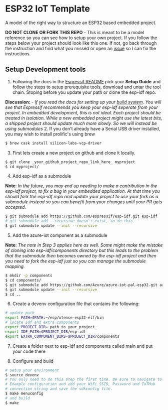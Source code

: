 # ESP32 IoT Template

A model of the right way to structure an ESP32 based embedded project.

**DO NOT CLONE OR FORK THIS REPO** - This is meant to be a model reference so
you can see how to setup your own project. If you follow the steps below your
project should look like this one. If not, go back through the instruction and
find what you missed or open an
[issue](https://github.com/seank-com/esp32-iot-template/issues) so I can fix
the instructions.

## Setup Development tools

1. Following the docs in the
  [Espressif README](https://github.com/espressif/esp-idf) pick your **Setup
  Guide** and follow the steps to setup prerequisite tools, download and untar
  the tool chain. Stoping before you update your path or clone the esp-idf repo.

  **Discussion:** - *If you read the docs for setting up your
  [build system](https://esp-idf.readthedocs.io/en/v1.0/build_system.html). You
  will see that Espressif recommends you keep your esp-idf seperate from your
  project. In embedded development, this is not ideal. Each project should be
  treated in isolation. While a new embedded project might use the latest bits,
  a shipped project should update much more slowly. So we will instead be using
  submodules*
2. If you don't already have a Serial USB driver installed, you may wish to
  install prolific's using brew

  ```bash
  $ brew cask install silicon-labs-vcp-driver
  ```
3. First lets create a new project on github and clone it locally.
  ```bash
  $ git clone _your_github_project_repo_link_here_ myproject
  $ cd myproject/
  ```
4. Add esp-idf as a submodule

  **Note**: *In the future, you may end up needing to make a contribution in the
  esp-idf project, to fix a bug in your embedded application. At that time you
  should fork the esp-idf repo and update your project to use your fork as a
  submodule instead so you can benefit from your changes until your PR gets
  accepted.*

  ```bash
  $ git submodule add https://github.com/espressif/esp-idf.git esp-idf
  # git submodule add --recursive doesn't exist, so do this
  $ git submodule update --init --recursive
  ```

5. Add the azure-iot component as a submodule

  **Note**: *The note in Step 3 applies here as well. Some might make the
  mistake of cloning into esp-idf/components directory but this leads to the
  problem that the submodule then becomes owned by the esp-idf project and then
  you need to fork the esp-idf just so you can manage the submodule mapping.*

  ```bash
  $ mkdir -p components
  $ cd components/
  $ git submodule add https://github.com/Azure/azure-iot-pal-esp32.git azure-iot
  $ git submodule update --init --recursive
  $ cd ..
  ```
6. Create a devenv configuration file that contains the following:  

  ```bash
  # update path
  export PATH=$PATH:~/esp/xtense-esp32-elf/bin
  # locate idf and extra components
  export PROJECT_DIR=_path_to_your_project_
  export IDF_PATH=$PROJECT_DIR/esp-idf
  export EXTRA_COMPONENT_DIRS=$PROJECT_DIR/components
  ```

7. Create a folder next to esp-idf and components called main and put your code
  there

8. Configure and build

  ```bash
  # setup your environment
  $ source devenv
  # You only need to do this step the first time. Be sure to navigate to
  # Example configuration and add your WiFi SSID, Password and IoTHub
  # connection string and save the sdkconfig file.
  $ make menuconfig
  # and build
  $ make
  ```
